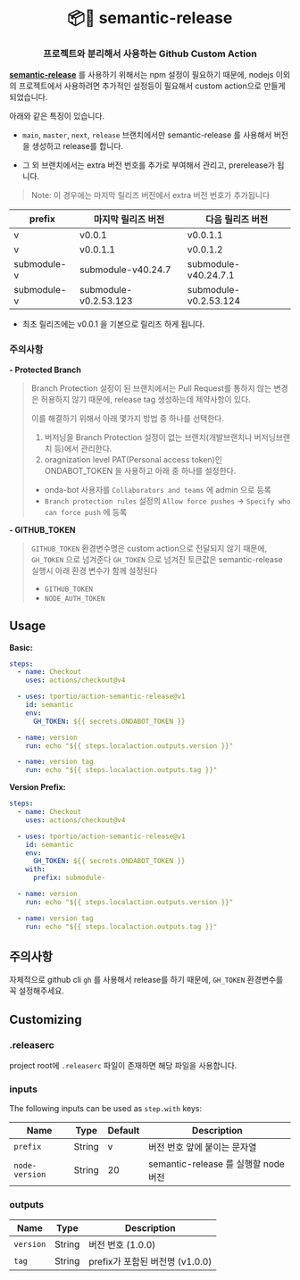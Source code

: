<h1 align="center" style="border-bottom: none;">📦🚀 semantic-release</h1>
<h3 align="center">프로젝트와 분리해서 사용하는 Github Custom Action</h3>

**[semantic-release](https://github.com/semantic-release/semantic-release)** 를 사용하기 위해서는 npm 설정이 필요하기 때문에, nodejs 이외의 프로젝트에서 사용하려면 추가적인 설정등이 필요해서 custom action으로 만들게 되었습니다.

아래와 같은 특징이 있습니다.
- `main`, `master`, `next`, `release` 브랜치에서만 semantic-release 를 사용해서 버전을 생성하고 release를 합니다.

- 그 외 브랜치에서는 extra 버전 번호를 추가로 부여해서 관리고, prerelease가 됩니다.
> Note: 이 경우에는 마지막 릴리즈 버전에서 extra 버전 번호가 추가됩니다

| prefix | 마지막 릴리즈 버전  | 다음 릴리즈 버전 |
|-|-|-|
| v | v0.0.1 | v0.0.1.1 |
| v | v0.0.1.1 | v0.0.1.2 |
| submodule-v | submodule-v40.24.7 | submodule-v40.24.7.1 |
| submodule-v | submodule-v0.2.53.123 | submodule-v0.2.53.124 |

- 최초 릴리즈에는 v0.0.1 을 기본으로 릴리즈 하게 됩니다.

### 주의사항

**- Protected Branch**

> Branch Protection 설정이 된 브랜치에서는 Pull Request를 통하지 않는 변경은 허용하지 않기 때문에,
> release tag 생성하는데 제약사항이 있다.
>
> 이를 해결하기 위해서 아래 몇가지 방법 중 하나를 선택한다.
>
> 1. 버저닝을 Branch Protection 설정이 없는 브랜치(개발브랜치나 버저닝브랜치 등)에서 관리한다.
> 2. oragnization level PAT(Personal access token)인 ONDABOT_TOKEN 을 사용하고 아래 중 하나를 설정한다.
> - onda-bot 사용자를 `Collaborators and teams` 에 admin 으로 등록
> - `Branch protection rules` 설정의 `Allow force pushes` -> `Specify who can force push` 에 등록

**- GITHUB_TOKEN**

> `GITHUB_TOKEN` 환경변수명은 custom action으로 전달되지 않기 때문에, `GH_TOKEN` 으로 넘겨준다
> `GH_TOKEN` 으로 넘겨진 토큰값은 semantic-release 실행시 아래 환경 변수가 함께 설정된다
> - `GITHUB_TOKEN`
> - `NODE_AUTH_TOKEN`

## Usage

**Basic:**

```yaml
steps:
  - name: Checkout
    uses: actions/checkout@v4

  - uses: tportio/action-semantic-release@v1
    id: semantic
    env:
      GH_TOKEN: ${{ secrets.ONDABOT_TOKEN }}

  - name: version
    run: echo "${{ steps.localaction.outputs.version }}"

  - name: version tag
    run: echo "${{ steps.localaction.outputs.tag }}"
```


**Version Prefix:**

```yaml
steps:
  - name: Checkout
    uses: actions/checkout@v4

  - uses: tportio/action-semantic-release@v1
    id: semantic
    env:
      GH_TOKEN: ${{ secrets.ONDABOT_TOKEN }}
    with:
      prefix: submodule-

  - name: version
    run: echo "${{ steps.localaction.outputs.version }}"

  - name: version tag
    run: echo "${{ steps.localaction.outputs.tag }}"
```


## 주의사항
자체적으로 github cli `gh` 를 사용해서 release를 하기 때문에,
`GH_TOKEN` 환경변수를 꼭 설정해주세요.

## Customizing

### .releaserc
project root에 `.releaserc` 파일이 존재하면 해당 파일을 사용합니다.

### inputs

The following inputs can be used as `step.with` keys:

| Name       | Type   | Default | Description                                                                   |
|------------|--------|---------|-------------------------------------------------------------------------------|
| `prefix` | String | v        | 버전 번호 앞에 붙이는 문자열 |
| `node-version` | String | 20        | semantic-release 를 실행할 node 버전 |

### outputs

| Name       | Type   | Description  |
|------------|--------|---------|
| `version` | String | 버전 번호 (1.0.0) |
| `tag` | String | prefix가 포함된 버전명 (v1.0.0) |
